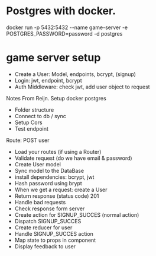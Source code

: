 # Postgres with docker.  

docker run -p 5432:5432 --name game-server -e POSTGRES_PASSWORD=password -d postgres

# game server setup

- Create a User: Model, endpoints, bcrypt, (signup)
- Login: jwt, endpoint, bcrypt
- Auth Middleware: check jwt, add user object to request

Notes From Reijn.
Setup docker postgres

- Folder structure
- Connect to db / sync
- Setup Cors
- Test endpoint

Route: POST user

- Load your routes (if using a Router)
- Validate request (do we have email & password)
- Create User model
- Sync model to the DataBase
- install dependencies: bcrypt, jwt
- Hash password using brypt
- When we get a request: create a User
- Return response (status code) 201
- Handle bad requests
- Check response form server
- Create action for SIGNUP_SUCCES (normal action)
- Dispatch SIGNUP_SUCCES
- Create reducer for user
- Handle SIGNUP_SUCCES action
- Map state to props in component
- Display feedback to user
